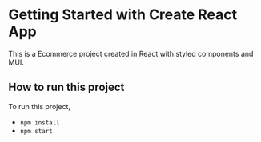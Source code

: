 # Getting Started with Create React App

This is a Ecommerce project created in React with styled components and MUI.

## How to run this project

To run this project,

- `npm install `
- `npm start`
